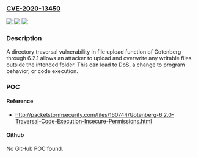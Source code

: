 ### [CVE-2020-13450](https://cve.mitre.org/cgi-bin/cvename.cgi?name=CVE-2020-13450)
![](https://img.shields.io/static/v1?label=Product&message=n%2Fa&color=blue)
![](https://img.shields.io/static/v1?label=Version&message=n%2Fa&color=blue)
![](https://img.shields.io/static/v1?label=Vulnerability&message=n%2Fa&color=brighgreen)

### Description

A directory traversal vulnerability in file upload function of Gotenberg through 6.2.1 allows an attacker to upload and overwrite any writable files outside the intended folder. This can lead to DoS, a change to program behavior, or code execution.

### POC

#### Reference
- http://packetstormsecurity.com/files/160744/Gotenberg-6.2.0-Traversal-Code-Execution-Insecure-Permissions.html

#### Github
No GitHub POC found.

